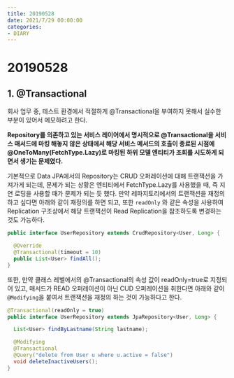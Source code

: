 ```yaml
---
title: 20190528
date: 2021/7/29 00:00:00
categories:
- DIARY
---
```


# 20190528
## 1. @Transactional
회사 업무 중, 테스트 환경에서 적절하게 @Transactional을 부여하지 못해서 실수한 부분이 있어서 메모하려고 한다. 

**Repository를 의존하고 있는 서비스 레이어에서 명시적으로 @Transactional을 서비스 매서드에 마킹 해놓지 않은 상태에서 해당 서비스 메서드의 호출이 종료된 시점에 @OneToMany(FetchType.Lazy)로 마킹된 하위 모델 엔티티가 조회를 시도하게 되면서 생기는 문제였다.**

기본적으로 Data JPA에서의 Repository는 CRUD 오퍼레이션에 대해 트랜잭션을 가져가게 되는데, 문제가 되는 상황은 엔티티에서 FetchType.Lazy를 사용했을 때, 즉 지연 로딩을 사용할 때가 문제가 되는 듯 했다. 만약 레파지토리에서의 트랜잭션을 재정의하고 싶다면 아래와 같이 재정의를 하면 되고, 또한 `readOnly` 와 같은 속성을 사용하여 Replication 구조상에서 해당 트랜잭션이 Read Replication을 참조하도록 변경하는 것도 가능하다.

 

```java
public interface UserRepository extends CrudRepository<User, Long> {

  @Override
  @Transactional(timeout = 10)
  public List<User> findAll();
}
```

또한, 만약 클래스 레벨에서의 @Transactional의 속성 값이 readOnly=true로 지정되어 있고, 매서드가 READ 오퍼레이션이 아닌 CUD 오퍼레이션을 취한다면 아래와 같이 `@Modifying`을 붙여서 트랜잭션을 재정의 하는 것이 가능하다고 한다.
```java
@Transactional(readOnly = true)
public interface UserRepository extends JpaRepository<User, Long> {

  List<User> findByLastname(String lastname);

  @Modifying
  @Transactional
  @Query("delete from User u where u.active = false")
  void deleteInactiveUsers();
}
```
